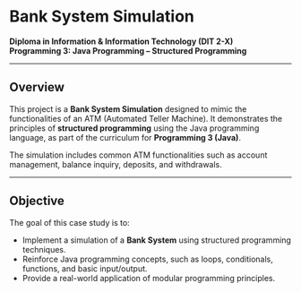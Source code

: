 # Bank System Simulation  
**Diploma in Information & Information Technology (DIT 2-X)**  
**Programming 3: Java Programming – Structured Programming**  

---

## Overview  
This project is a **Bank System Simulation** designed to mimic the functionalities of an ATM (Automated Teller Machine). It demonstrates the principles of **structured programming** using the Java programming language, as part of the curriculum for **Programming 3 (Java)**.  

The simulation includes common ATM functionalities such as account management, balance inquiry, deposits, and withdrawals.  

---

## Objective  
The goal of this case study is to:  
- Implement a simulation of a **Bank System** using structured programming techniques.  
- Reinforce Java programming concepts, such as loops, conditionals, functions, and basic input/output.  
- Provide a real-world application of modular programming principles.  
